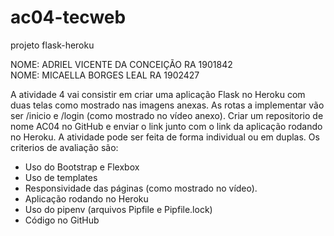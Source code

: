 # ac04-tecweb
projeto flask-heroku

NOME: ADRIEL VICENTE DA CONCEIÇÃO   RA 1901842  
NOME: MICAELLA BORGES LEAL  RA 1902427

A atividade 4 vai consistir em criar uma aplicação Flask no Heroku com duas telas como mostrado nas imagens anexas.
As rotas a implementar vão ser /inicio e /login (como mostrado no vídeo anexo). 
Criar um repositorio de nome AC04 no GitHub e enviar o link junto com o link da aplicação rodando no Heroku.
A atividade pode ser feita de forma individual ou em duplas. Os criterios de avaliação são:

- Uso do Bootstrap e Flexbox
- Uso de templates
- Responsividade das páginas (como mostrado no vídeo).
- Aplicação rodando no Heroku
- Uso do pipenv (arquivos Pipfile e Pipfile.lock)
- Código no GitHub
